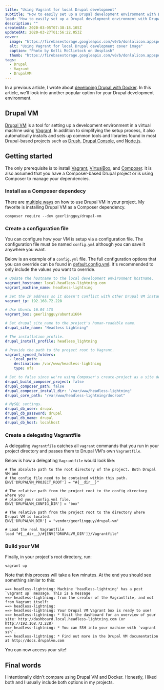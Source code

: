 ```yaml
---
title: "Using Vagrant for local Drupal development"
subtitle: "How to easily set up a Drupal development environment with Drupal VM"
lead: "How to easily set up a Drupal development environment with Drupal VM"
description: ""
createdAt: 2020-03-05T07:38:18.105Z
updatedAt: 2020-03-27T01:56:22.053Z
cover: 
  image: "https://firebasestorage.googleapis.com/v0/b/donlalicon.appspot.com/o/images%2Fkelli-mcclintock-GopRYASfsOc-unsplash.jpg?alt=media&token=8c0cf817-ea11-444b-9b60-246387c7db22"
  alt: "Using Vagrant for local Drupal development cover image"
  caption: "Photo by Kelli McClintock on Unsplash"
  thumb: "https://firebasestorage.googleapis.com/v0/b/donlalicon.appspot.com/o/images%2Fkelli-mcclintock-GopRYASfsOc-unsplash_thumb.jpg?alt=media&token=74933fc4-6a13-4472-8364-e7958e7f28b9"
tags: 
  - Drupal
  - Vagrant
  - DrupalVM
---
```

In a previous article, I wrote about [developing Drupal with Docker](https://donlalicon.dev/blog/simple-drupal-docker-development-environment). In this article, we'll look into another popular option for your Drupal development environment.

Drupal VM
---------

[Drupal VM](https://www.drupalvm.com/) is a tool for setting up a development environment in a virtual machine using [Vagrant](https://www.vagrantup.com/intro/index.html). In addition to simplifying the setup process, it also automatically installs and sets up common tools and libraries found in most Drupal-based projects such as [Drush](http://www.drush.org/), [Drupal Console](https://drupalconsole.com/), and [Node.js](https://nodejs.org/en/).

Getting started
---------------

The only prerequisite is to install [Vagrant](https://www.vagrantup.com/downloads.html), [VirtualBox](https://www.virtualbox.org/wiki/Downloads), and [Composer](https://getcomposer.org/). It is also assumed that you have a Composer-based Drupal project or is using Composer to manage your dependencies.

### Install as a Composer dependecy

There are [multiple ways](https://github.com/geerlingguy/drupal-vm#quick-start-guide) on how to use Drupal VM in your project. My favorite is installing Drupal VM as a Composer dependency.

```
composer require --dev geerlingguy/drupal-vm
```

### Create a configuration file

You can configure how your VM is setup via a configuration file. The configuration file must be named `config.yml` although you can save it anywhere you want.

Below is an example of a `config.yml` file. The full configuration options that you can override can be found in [default.config.yml](https://github.com/geerlingguy/drupal-vm/blob/master/default.config.yml). It's recommended to only include the values you want to override.

```yml
# Update the hostname to the local development environment hostname.
vagrant_hostname: local.headless-lightning.com
vagrant_machine_name: headless-lightning

# Set the IP address so it doesn't conflict with other Drupal VM instances.
vagrant_ip: 192.168.72.228

# Use Ubuntu 16.04 LTS
vagrant_box: geerlingguy/ubuntu1604

# Set drupal_site_name to the project's human-readable name.
drupal_site_name: "Headless Lightning"

# The installation profile.
drupal_install_profile: headless_lightning

# Provide the path to the project root to Vagrant.
vagrant_synced_folders:
  - local_path: .
    destination: /var/www/headless-lightning
    type: nfs

# Set to false since we're using Composer's create-project as a site deployment strategy.
drupal_build_composer_project: false
drupal_composer_path: false
drupal_composer_install_dir: "/var/www/headless-lightning"
drupal_core_path: "/var/www/headless-lightning/docroot"

# MySQL settings.
drupal_db_user: drupal
drupal_db_password: drupal
drupal_db_name: drupal
drupal_db_host: localhost
```

### Create a delegating Vagrantfile

A delegating `Vagrantfile` catches all `vagrant` commands that you run in your project directory and passes them to Drupal VM's own `Vagrantfile`.

Below is how a delegating `Vagrantfile` would look like:

```
# The absolute path to the root directory of the project. Both Drupal VM and
# the config file need to be contained within this path.
ENV['DRUPALVM_PROJECT_ROOT'] = "#{__dir__}"

# The relative path from the project root to the config directory where you
# placed your config.yml file.
ENV['DRUPALVM_CONFIG_DIR'] = "box"

# The relative path from the project root to the directory where Drupal VM is located.
ENV['DRUPALVM_DIR'] = "vendor/geerlingguy/drupal-vm"

# Load the real Vagrantfile
load "#{__dir__}/#{ENV['DRUPALVM_DIR']}/Vagrantfile"
```

### Build your VM

Finally, in your project's root directory, run:

```
vagrant up
```

Note that this process will take a few minutes. At the end you should see something similar to this:

```
==> headless-lightning: Machine 'headless-lightning' has a post `vagrant up` message. This is a message
==> headless-lightning: from the creator of the Vagrantfile, and not from Vagrant itself:
==> headless-lightning: 
==> headless-lightning: Your Drupal VM Vagrant box is ready to use!
==> headless-lightning: * Visit the dashboard for an overview of your site: http://dashboard.local.headless-lightning.com (or http://192.168.72.228)
==> headless-lightning: * You can SSH into your machine with `vagrant ssh`.
==> headless-lightning: * Find out more in the Drupal VM documentation at http://docs.drupalvm.com
```

You can now access your site!

Final words
-----------

I intentionally didn't compare using Drupal VM and Docker. Honestly, I liked both and I usually include both options in my projects.